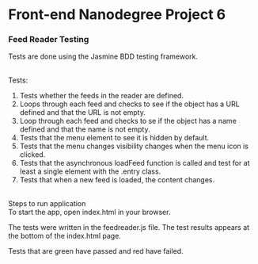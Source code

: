 <h1>Front-end Nanodegree Project 6</h1>
<h3>Feed Reader Testing</h3>

Tests are done using the Jasmine BDD testing framework. <br /><br />

Tests:<br />
1) Tests whether the feeds in the reader are defined. <br />
2) Loops through each feed and checks to see if the object has a URL defined and that the URL is not empty.<br />
3) Loop through each feed and checks to se if the object has a name defined and that the name is not empty. <br />
4) Tests that the menu element to see it is hidden by default.<br />
5) Tests that the menu changes visibility changes when the menu icon is clicked. <br />
6) Tests that the asynchronous loadFeed function is called and test for at least a single element with the .entry class. <br />
7) Tests that when a new feed is loaded, the content changes. <br /><br />

Steps to run application<br />
To start the app, open index.html in your browser.<br />

The tests were written in the feedreader.js file. The test results appears at the bottom of the index.html page.<br />

Tests that are green have passed and red have failed.<br />